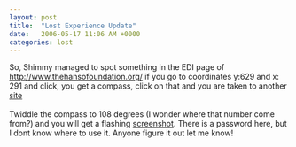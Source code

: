 ```yaml
---
layout: post
title:  "Lost Experience Update"
date:   2006-05-17 11:06 AM +0000
categories: lost
---
```

So, Shimmy managed to spot something in the EDI page of <a href="http://www.thehansofoundation.org/">http://www.thehansofoundation.org/</a> if you go to coordinates y:629 and x: 291 and click, you get a compass, click on that and you are taken to another <a href="http://www.letyourcompassguideyou.com/">site</a><br /><br />Twiddle the compass to 108 degrees (I wonder where that number come from?) and you will get a flashing <a href="/UserFiles/Image/lostClue4.png" target="_blank">screenshot</a>. There is a password here, but I dont know where to use it. Anyone figure it out let me know!